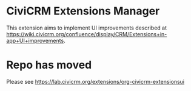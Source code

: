 # CiviCRM Extensions Manager

This extension aims to implement UI improvements described at
<https://wiki.civicrm.org/confluence/display/CRM/Extensions+in-app+UI+improvements>.

# Repo has moved

Please see https://lab.civicrm.org/extensions/org-civicrm-extensionsui
